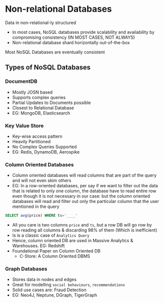 # Non-relational Databases

Data in non-relational-ly structured

- In most cases, NoSQL databases provide scalability and availability by compromising consistency (IN MOST CASES, NOT ALWAYS)
- Non-relational database shard horizontally out-of-the-box

Most NoSQL Databases are eventually consistent

## Types of NoSQL Databases

### **DocumentDB**

- Mostly JOSN based
- Supports complex queries
- Partial Updates to Documents possible
- Closest to Relational Database
- EG: MongoDB, Elasticsearch

### Key Value Store

- Key-wise access pattern
- Heavily Partitioned
- No Complex Queries Supported
- EG: Redis, DynamoDB, Aerospike

### Column Oriented Databases

- Column oriented databases will read columns that are part of the query and will not even skim others
- EG: In a row-oriented databases, per say if we want to filter out the data that is related to only one column, the database have to read entire row even though it is not necessary in our case: but the column oriented databases will read and filter out only the particular column that the user mentioned in the query

```sql
SELECT avg(price) WHERE ts='____'
```

- All you care is two columns `price` and `ts`, but a row DB will go row by row reading all columns & discarding 98% of them (Which is inefficient)
- Is is a classic case of `Analytics Query`
- Hence, column oriented DB are used in Massive Analytics & Warehouses. EG: Redshift
- Foundational Paper on Column Oriented DB
  - C-Store: A Column Oriented DBMS

### Graph Databases

- Stores data in nodes and edges
- Great for modelling `social behaviours`, `recommendations`
- Solid use cases are: Fraud Detection
- EG: Neo4J, Neptune, DGraph, TigerGraph
